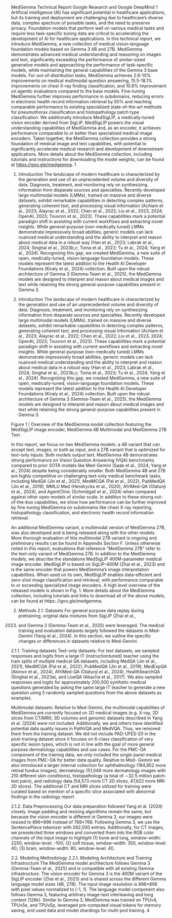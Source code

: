 MedGemma Technical Report
Google Research and Google DeepMind 1
Artificial intelligence (AI) has significant potential in healthcare applications, but its training and deployment
are challenging due to healthcare’s diverse data, complex spectrum of possible tasks, and the
need to preserve privacy. Foundation models that perform well on various medical tasks and require less
task-specific tuning data are critical to accelerating the development of AI for healthcare applications. In
this technical report, we introduce MedGemma, a new collection of medical vision–language foundation
models based on Gemma 3 4B and 27B. MedGemma demonstrates advanced medical understanding and
reasoning on images and text, significantly exceeding the performance of similar-sized generative models
and approaching the performance of task-specific models, while maintaining the general capabilities of
the Gemma 3 base models. For out-of-distribution tasks, MedGemma achieves 2.6-10% improvements on
medical multimodal question answering, 15.5-18.1% improvements on chest X-ray finding classification,
and 10.8% improvement on agentic evaluations compared to the base models. Fine-tuning MedGemma
further improves performance in subdomains, reducing errors in electronic health record information
retrieval by 50% and reaching comparable performance to existing specialized state-of-the-art methods
for pneumothorax classification and histopathology patch type classification. We additionally introduce
MedSigLIP, a medically-tuned vision encoder derived from SigLIP. MedSigLIP powers the visual
understanding capabilities of MedGemma and, as an encoder, it achieves performance comparable to or
better than specialized medical image encoders. Taken together, the MedGemma collection provides
a strong foundation of medical image and text capabilities, with potential to significantly accelerate
medical research and development of downstream applications. More details about the MedGemma
collection, including tutorials and instructions for downloading the model weights, can be found at
https://goo.gle/medgemma.
1

1. Introduction
The landscape of modern healthcare is characterized by the generation and use of an unprecedented
volume and diversity of data. Diagnosis, treatment, and monitoring rely on synthesizing information
from disparate sources and specialties. Recently developed large multimodal models (LMMs), trained
on massive and diverse datasets, exhibit remarkable capabilities in detecting complex patterns,
generating coherent text, and processing visual information (Achiam et al., 2023; Alayrac et al., 2022;
Chen et al., 2022; Liu et al., 2023, 2024; OpenAI, 2023; Touvron et al., 2023). These capabilities
mark a potential paradigm shift in assisting with current workflows and extracting novel insights.
While general-purpose (non-medically tuned) LMMs demonstrate impressively broad abilities,
generic models can lack nuanced medical understanding and the ability to interpret and reason about
medical data in a robust way (Han et al., 2023; Labrak et al., 2024; Singhal et al., 2023b,c; Toma
et al., 2023; Tu et al., 2024; Yang et al., 2024). Recognizing this gap, we created MedGemma, a
new suite of open, medically-tuned, vision-language foundation models. These models represent the
latest addition to the Health AI Developer Foundations (Kiraly et al., 2024) collection. Built upon the
robust architecture of Gemma 3 (Gemma-Team et al., 2025), the MedGemma models are designed
to interpret and reason about medical images and text while retaining the strong general-purpose
capabilities present in Gemma 3.

1. Introduction
The landscape of modern healthcare is characterized by the generation and use of an unprecedented
volume and diversity of data. Diagnosis, treatment, and monitoring rely on synthesizing information
from disparate sources and specialties. Recently developed large multimodal models (LMMs), trained
on massive and diverse datasets, exhibit remarkable capabilities in detecting complex patterns,
generating coherent text, and processing visual information (Achiam et al., 2023; Alayrac et al., 2022;
Chen et al., 2022; Liu et al., 2023, 2024; OpenAI, 2023; Touvron et al., 2023). These capabilities
mark a potential paradigm shift in assisting with current workflows and extracting novel insights.
While general-purpose (non-medically tuned) LMMs demonstrate impressively broad abilities,
generic models can lack nuanced medical understanding and the ability to interpret and reason about
medical data in a robust way (Han et al., 2023; Labrak et al., 2024; Singhal et al., 2023b,c; Toma
et al., 2023; Tu et al., 2024; Yang et al., 2024). Recognizing this gap, we created MedGemma, a
new suite of open, medically-tuned, vision-language foundation models. These models represent the
latest addition to the Health AI Developer Foundations (Kiraly et al., 2024) collection. Built upon the
robust architecture of Gemma 3 (Gemma-Team et al., 2025), the MedGemma models are designed
to interpret and reason about medical images and text while retaining the strong general-purpose
capabilities present in Gemma 3.

Figure 1 | Overview of the MedGemma model collection featuring the MedSigLIP image encoder, MedGemma
4B Multimodal and MedGemma 27B Text

In this report, we focus on two MedGemma models: a 4B variant that can accept text, images,
or both as input, and a 27B variant that is optimized for text-only inputs. Both models output text.
MedGemma 4B demonstrates strong performance on Vision Question Answering (VQA) benchmarks
compared to prior SOTA models like Med-Gemini (Saab et al., 2024; Yang et al., 2024) despite
being considerably smaller. Both MedGemma 4B and 27B are highly competitive on challenging
text-only medical benchmark tasks, including MedQA (Jin et al., 2021), MedMCQA (Pal et al., 2022),
PubMedQA (Jin et al., 2019), MMLU Med (Hendrycks et al., 2020), AfriMed-QA (Olatunji et al.,
2024), and AgentClinic (Schmidgall et al., 2024) when compared against other open models of
similar scale. In addition to these strong out-of-the-box capabilities, we show how performance can be
further improved by fine-tuning MedGemma on subdomains like chest X-ray reporting, histopathology
classification, and electronic health record information retrieval.

An additional MedGemma variant, a multimodal version of MedGemma 27B, was also developed
and is being released along with the other models. More thorough evaluation of this multimodal 27B
variant is ongoing and preliminary results can be found in Appendix Section F. Unless otherwise
noted in this report, evaluations that reference “MedGemma 27B” refer to the text-only variant of
MedGemma 27B.
In addition to the MedGemma models, we describe the standalone MedSigLIP 400M-parameter
medical image encoder. MedSigLIP is based on SigLIP-400M (Zhai et al., 2023) and is the same
encoder that powers MedGemma’s image interpretation capabilities. When used on its own, MedSigLIP
enables data-efficient and zero-shot image classification and retrieval, with performance comparable
to or exceeding specialized image encoders.
A high level overview of the released models is shown in Fig. 1. More details about the MedGemma
collection, including tutorials and links to download all of the above models, can be found at https:
//goo.gle/medgemma.

2. Methods
2.1. Datasets
For general purpose data replay during pretraining, original data mixtures from SigLIP (Zhai et al.,
2023) and Gemma 3 (Gemma-Team et al., 2025) were leveraged. The medical training and evaluation
datasets largely followed the datasets in Med-Gemini (Yang et al., 2024). In this section, we outline
the specific changes or differences in datasets relative to Med-Gemini.

2.1.1. Training datasets
Text-only datasets: For text datasets, we sampled responses and logits from a large IT (instructiontuned)
teacher using the train splits of multiple medical QA datasets, including MedQA (Jin et al.,
2021), MedMCQA (Pal et al., 2022), PubMedQA (Jin et al., 2019), MedExpQA (Alonso et al., 2024),
AfriMed-QA (Olatunji et al., 2024), HealthSearchQA (Singhal et al., 2023a), and LiveQA (Abacha
et al., 2017). We also sampled responses and logits for approximately 200,000 synthetic medical
questions generated by asking the same large IT teacher to generate a new question using 5 randomly
sampled questions from the above datasets as examples.

Multimodal datasets: Relative to Med-Gemini, the multimodal capabilities of MedGemma are
currently focused on 2D medical images (e.g. X-ray, 2D slices from CT/MRI); 3D volumes and genomic
datasets described in Yang et al. (2024) were not included. Additionally, we and others have identified
potential data quality issues in PathVQA and MedVQA. Thus, we removed them from the training
dataset. We did not include PAD-UFES-20 in the post-training dataset since it focuses on 6-class
classification of very specific lesion types, which is not in line with the goal of more general purpose
dermatology capabilities and use cases. For the PMC-OA component of the training data, we only
included the single panel medical images from PMC-OA for better data quality. Relative to Med-
Gemini we also introduced a larger internal collection for ophthalmology (184,852 more retinal
fundus images), dermatology (51,049 more dermatology images with 210 different skin conditions),
histopathology (a total of ∼32.5 million patch-text pairs), and radiology data (54,573 more CT 2D slices, 47,622 more MRI 2D slices). The additional CT and MRI slices utilized for training were
curated based on mention of a specific slice associated with abnormal findings in the radiology report.

2.1.2. Data Preprocessing
Our data preparation followed Yang et al. (2024) closely. Image padding and resizing algorithms
remain the same, but because the vision encoder is different in Gemma 3, our images were resized
to 896×896 instead of 768×768. Following Gemma 3, we use the SentencePiece tokenizer with
262,000 entries. Additionally, for CT images, we preselected three windows and converted them into
the RGB color channels of the input image to highlight (1) bone and lung, window-width: 2250,
window-level: -100; (2) soft tissue, window-width: 350, window-level: 40; (3) brain, window-width:
80, window-level: 40.

2.2. Modeling Methodology
2.2.1. Modeling Architecture and Training Infrastructure
The MedGemma model architecture follows Gemma 3 (Gemma-Team et al., 2025) and is compatible
with all existing Gemma infrastructure. The vision encoder for Gemma 3 is the 400M variant of
the SigLIP encoder (Zhai et al., 2023) and is shared across the different Gemma language model
sizes (4B, 27B). The input image resolution is 896×896 with pixel values normalized to [-1, 1]. The
language model component also follows Gemma 3, featuring arbitrary image-text interleaving and
long context (128k). Similar to Gemma 3, MedGemma was trained on TPUv4, TPUv5e, and TPUv5p,
leveraged pre-computed visual tokens for memory saving, and used data and model shardings for
multi-pod training.
4